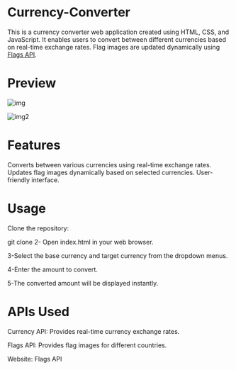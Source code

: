 # Currency-Converter
This is a currency converter web application created using HTML, CSS, and JavaScript. It enables users to convert between different currencies based on real-time exchange rates. Flag images are updated dynamically using [Flags API](https://flagsapi.com/).

# Preview

![img](https://github.com/user-attachments/assets/ef01e965-ca7c-48ec-881f-051bc87e374d)

![img2](https://github.com/user-attachments/assets/4c9fc907-45b8-484a-9e4a-924eb3f4c48e)

# Features
Converts between various currencies using real-time exchange rates.
Updates flag images dynamically based on selected currencies.
User-friendly interface.

# Usage
Clone the repository:

git clone <repository-url>
2- Open index.html in your web browser.

3-Select the base currency and target currency from the dropdown menus.

4-Enter the amount to convert.

5-The converted amount will be displayed instantly.

# APIs Used
Currency API: Provides real-time currency exchange rates.

Flags API: Provides flag images for different countries.

Website: Flags API
